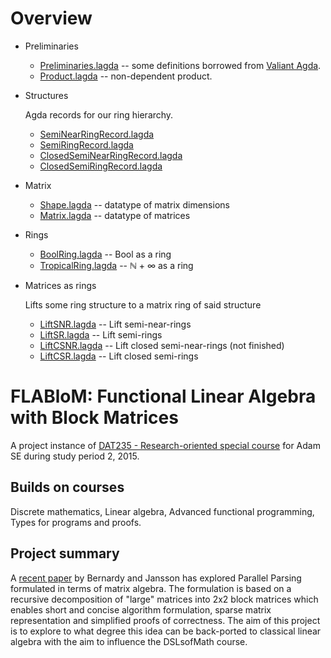 # Overview

- Preliminaries

    - [Preliminaries.lagda](Preliminaries.lagda) -- some definitions borrowed from
      [Valiant Agda][1].
    - [Product.lagda](Product.lagda) -- non-dependent product.

- Structures

    Agda records for our ring hierarchy.

    - [SemiNearRingRecord.lagda](SemiNearRingRecord.lagda)
    - [SemiRingRecord.lagda](SemiRingRecord.lagda)
    - [ClosedSemiNearRingRecord.lagda](ClosedSemiNearRingRecord.lagda)
    - [ClosedSemiRingRecord.lagda](ClosedSemiRingRecord.lagda)

- Matrix

    - [Shape.lagda](Shape.lagda) -- datatype of matrix dimensions
    - [Matrix.lagda](Matrix.lagda) -- datatype of matrices

- Rings

    - [BoolRing.lagda](BoolRing.lagda) -- Bool as a ring
    - [TropicalRing.lagda](TropicalRing.lagda) -- ℕ + ∞ as a ring

- Matrices as rings

    Lifts some ring structure to a matrix ring of said structure

    - [LiftSNR.lagda](LiftSNR.lagda) -- Lift semi-near-rings
    - [LiftSR.lagda](LiftSR.lagda) -- Lift semi-rings
    - [LiftCSNR.lagda](LiftCSNR.lagda) -- Lift closed semi-near-rings (not finished)
    - [LiftCSR.lagda](LiftCSR.lagda) -- Lift closed semi-rings



# FLABloM: Functional Linear Algebra with Block Matrices

A project instance of
  [DAT235 - Research-oriented special course](https://www.student.chalmers.se/sp/course?course_id=23301)
for Adam SE during study period 2, 2015.

## Builds on courses

Discrete mathematics, Linear algebra, Advanced functional programming,
Types for programs and proofs.

## Project summary

A [recent paper][1] by Bernardy and Jansson has explored Parallel Parsing
formulated in terms of matrix algebra. The formulation is based on a
recursive decomposition of "large" matrices into 2x2 block matrices
which enables short and concise algorithm formulation, sparse matrix
representation and simplified proofs of correctness. The aim of this
project is to explore to what degree this idea can be back-ported to
classical linear algebra with the aim to influence the DSLsofMath
course.

[1]: http://wiki.portal.chalmers.se/cse/pmwiki.php/FP/ValiantAgda
